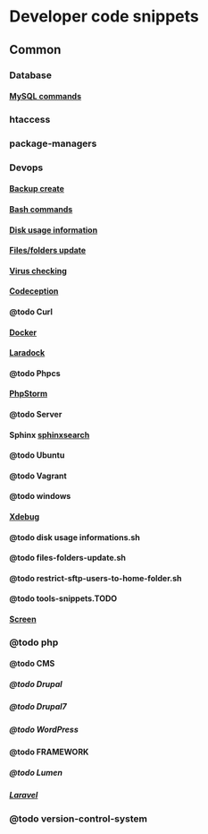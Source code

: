 # Developer code snippets

## Common
### Database
#### <a href="/snippets/common/database/mysql/commands" target="_blank">MySQL commands</a>

### htaccess
### package-managers
### Devops
#### <a href="/snippets/devops/backup-create" target="_blank">Backup create</a>
#### <a href="/snippets/devops/bash-commands" target="_blank">Bash commands</a>
#### <a href="/snippets/devops/disk usage information" target="_blank">Disk usage information</a>
#### <a href="/snippets/devops/files-folders-update" target="_blank">Files/folders update</a>
#### <a href="/snippets/devops/virus" target="_blank">Virus checking</a>
#### <a href="/snippets/devops/codeception/commands" target="_blank" title="Codeception">Codeception</a>
#### @todo Curl
#### <a href="/snippets/devops/docker/" title="docker" target="_blank">Docker<a>
#### <a href="/snippets/devops/docker/laradock" title="Laradock" target="_blank">Laradock<a>
#### @todo Phpcs
#### <a href="/snippets/devops/phpstorm/" title="phpstorm" target="_blank">PhpStorm<a>
#### @todo Server
#### Sphinx <a href="/snippets/devops/sphinx/" title="sphinxsearch" target="_blank">sphinxsearch<a>
#### @todo Ubuntu
#### @todo Vagrant
#### @todo windows
#### <a href="/snippets/devops/xdebug/" title="Xdebug" target="_blank">Xdebug<a>
#### @todo disk usage informations.sh
#### @todo files-folders-update.sh
#### @todo restrict-sftp-users-to-home-folder.sh
#### @todo tools-snippets.TODO
#### <a href="/snippets/devops/screen" title="screen" target="_blank">Screen<a>
### @todo php
#### @todo CMS
##### @todo Drupal
##### @todo Drupal7
##### @todo WordPress
#### @todo FRAMEWORK
##### @todo Lumen
##### <a href="/snippets/php/framework/laravel/" title="laravel" target="_blank">Laravel<a>
### @todo version-control-system
